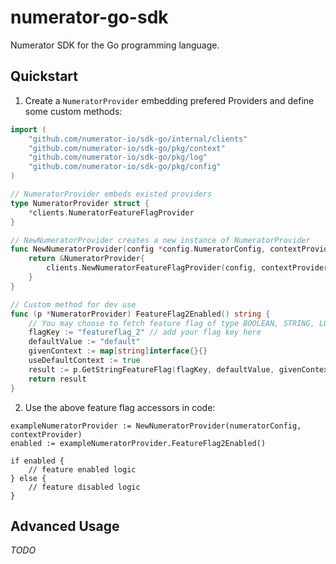 # numerator-go-sdk
Numerator SDK for the Go programming language.

## Quickstart

1. Create a `NumeratorProvider` embedding prefered Providers and define some custom methods:

```go
import (
	"github.com/numerator-io/sdk-go/internal/clients"
	"github.com/numerator-io/sdk-go/pkg/context"
	"github.com/numerator-io/sdk-go/pkg/log"
	"github.com/numerator-io/sdk-go/pkg/config"
)

// NumeratorProvider embeds existed providers
type NumeratorProvider struct {
	*clients.NumeratorFeatureFlagProvider
}

// NewNumeratorProvider creates a new instance of NumeratorProvider
func NewNumeratorProvider(config *config.NumeratorConfig, contextProvider context.ContextProvider) *NumeratorProvider {
	return &NumeratorProvider{
		clients.NewNumeratorFeatureFlagProvider(config, contextProvider),
	}
}

// Custom method for dev use
func (p *NumeratorProvider) FeatureFlag2Enabled() string {
	// You may choose to fetch feature flag of type BOOLEAN, STRING, LONG (int64) or DOUBLE (float64)
	flagKey := "featureflag_2" // add your flag key here
	defaultValue := "default"
	givenContext := map[string]interface{}{}
	useDefaultContext := true
	result := p.GetStringFeatureFlag(flagKey, defaultValue, givenContext, useDefaultContext)
	return result
}
```

2. Use the above feature flag accessors in code:

```golang
exampleNumeratorProvider := NewNumeratorProvider(numeratorConfig, contextProvider)
enabled := exampleNumeratorProvider.FeatureFlag2Enabled()

if enabled {
    // feature enabled logic
} else {
    // feature disabled logic
}
```

## Advanced Usage

*TODO*